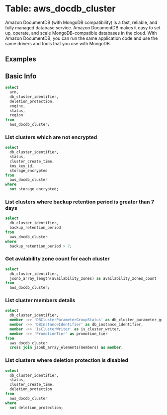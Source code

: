 # Table: aws_docdb_cluster

Amazon DocumentDB (with MongoDB compatibility) is a fast, reliable, and fully managed database service. Amazon DocumentDB makes it easy to set up, operate, and scale MongoDB-compatible databases in the cloud. With Amazon DocumentDB, you can run the same application code and use the same drivers and tools that you use with MongoDB.

## Examples

## Basic Info

```sql
select
  arn,
  db_cluster_identifier,
  deletion_protection,
  engine,
  status,
  region
from
  aws_docdb_cluster;
```

### List clusters which are not encrypted

```sql
select
  db_cluster_identifier,
  status,
  cluster_create_time,
  kms_key_id,
  storage_encrypted
from
  aws_docdb_cluster
where
  not storage_encrypted;
```

### List clusters where backup retention period is greater than 7 days

```sql
select
  db_cluster_identifier,
  backup_retention_period
from
  aws_docdb_cluster
where
  backup_retention_period > 7;
```

### Get avalability zone count for each cluster

```sql
select
  db_cluster_identifier,
  jsonb_array_length(availability_zones) as availability_zones_count
from
  aws_docdb_cluster;
```

### List cluster members details

```sql
select
  db_cluster_identifier,
  member ->> 'DBClusterParameterGroupStatus' as db_cluster_parameter_group_status,
  member ->> 'DBInstanceIdentifier' as db_instance_identifier,
  member ->> 'IsClusterWriter' as is_cluster_writer,
  member ->> 'PromotionTier' as promotion_tier
from
  aws_docdb_cluster
  cross join jsonb_array_elements(members) as member;
```

### List clusters where deletion protection is disabled

```sql
select
  db_cluster_identifier,
  status,
  cluster_create_time,
  deletion_protection
from
  aws_docdb_cluster
where
  not deletion_protection;
```